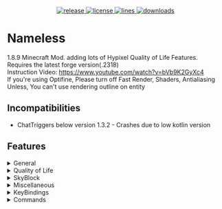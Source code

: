 <p align="center">
<a href="https://github.com/HappyAndJust/Nameless/releases/latest" target="_blank">
    <img alt="release" src="https://img.shields.io/github/v/release/HappyAndJust/Nameless?color=00FFFF&style=for-the-badge" />
  </a>
<a href="https://github.com/HappyAndJust/Nameless/blob/master/LICENSE">
    <img alt="license" src="https://img.shields.io/github/license/HappyAndJust/Nameless?color=00FFFF&style=for-the-badge">
 </a>
<a href="https://github.com/HappyAndJust/Nameless/">
    <img alt="lines" src="https://img.shields.io/tokei/lines/github/HappyAndJust/Nameless?color=00FFFF&style=for-the-badge">
 </a>
<a href="https://github.com/HappyAndJust/Nameless/releases/latest">
    <img alt="downloads" src="https://img.shields.io/github/downloads/HappyAndJust/Nameless/total?color=00FFFF&style=for-the-badge" />
</a>
</p>

# Nameless
1.8.9 Minecraft Mod. adding lots of Hypixel Quality of Life Features. Requires the latest forge version(.2318)<br>
Instruction Video: https://www.youtube.com/watch?v=bVb9K2GyXc4 <br>
If you're using Optifine, Please turn off Fast Render, Shaders, Antialiasing<br>
Unless, You can't use rendering outline on entity

## Incompatibilities
- ChatTriggers below version 1.3.2 - Crashes due to low kotlin version

## Features
<details>
  <summary>General</summary>

  - Bedwars ESP
  - Bedwars Ray Trace Bed
  - Display Better Armor in SkyWars
  - Glow All Players
  - Hide NPC in Lobby
  - Remove Certain Mod ID Sent to Server
  - Remove Negative Effects (blindness, nausea)
  - Indicate Particles
  - Block Movement Packet
</details>
<details>
  <summary>Quality of Life</summary>

  - Auto Accept Party
  - Cancel Certain Block Rendering
  - F5 Fix
  - Guess the Build Helper
  - Hide Tip Message
  - In Game Stat Viewer
  - Join Hypixel Button in Main Menu
  - Murderer Finder
  - Party Games Helper
      - Animal Slaughter
      - Anvil Spleef
      - Avalanche
      - Dive
      - High Ground
      - Jigsaw Rush
      - Lab Escape
      - RPG-16
      - Spider Maze
      - Workshop
  - Perspective
  - Pixel Party Helper
  - Reconnect Button in Disconnect Gui
  - Show Ping numbers in TabList
  - Tab Complete /play commands in hypixel
  - Trajectory Preview
  - Charm
  - Gift ESP
  - Dropper Helper
</details>
<details>
  <summary>SkyBlock</summary>

  - Change Helmet Texture
  - Click Anywhere to Open Slayer Menu
  - Damage Indicator
  - Disable Enderman Teleportation
  - Enderman Slayer Helper
  - Equip Pet Skin
  - Experimentation Table Helper
  - Fairy Soul Waypoint
  - Gemstone ESP
  - Glow Bats in Dungeons
  - Glow Dropped Item
  - Glow Dungeons Teammates
  - Glow Star Dungeon Mobs
  - Livid Dagger Backstep Notifier
  - Render Pointing Arrow to Wither/Blood Key
  - Show Wither Shield CoolTime
  - Hide Wither Impact Particle
  - Bazaar Helper
</details>
<details>
 <summary>Miscellaneous</summary>

  - Auto Update Checker
  - Change Damaged Entity Color
  - Change Fishing Particle Color
  - Change Leather Armor Color
  - Change Nickname Color
  - Click Copy Chat
  - Disguise Nickname
  - Hide Other Player's Fish Hook
  - Hit Delay Fix
  - HurtCam Adjuster
  - Stop Log Spamming
  - Texture Overlay
  - Change Sky Color
  - Change World Time
</details>
<details>
  <summary>KeyBindings</summary>

  - Accept Party
  - Deny Party
  - Freeze FairySoul Paths
  - Freeze Waypoint Paths
  - Ghost Block
  - Open Gui
  - Perspective
</details>
<details>
  <summary>Commands</summary>

  - /currentdata - prints current game of hypixel
  - /helmettexture - Select Helmet Texture
  - /name - gets name history of player
  - /searchbin - Search bins of specific item
  - /viewstat - View someone's stats
  - /waypoint - Show paths to given coordinate
  - /shortcommand, /shortcmd - Open short command gui
  - /pathfind - Do pathfind
</details>
